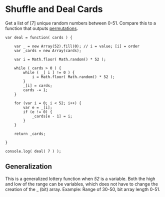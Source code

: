 # Shuffle and Deal Cards

Get a list of [7] unique random numbers between 0-51. Compare this to a function that outputs [permutations](https://github.com/wrightben/codeeval/blob/master/String%20Permutations%20(JavaScript).md).
```
var deal = function( cards ) {
	
	var _ = new Array(52).fill(0); // i = value; [i] = order
	var _cards = new Array(cards);
	
	var i = Math.floor( Math.random() * 52 );
	
	while ( cards > 0 ) {
		while ( _[ i ] != 0 ) { 
			i = Math.floor( Math.random() * 52 );
		}
		_[i] = cards;
		cards -= 1;		
	}
	
	for (var i = 0; i < 52; i++) {
		var e = _[i];
		if (e != 0) {
			_cards[e - 1] = i;
		}
	}

	return _cards;

}

console.log( deal( 7 ) );
```

## Generalization
This is a generalized lottery function when *52* is a variable. Both the high and low of the range can be variables, which does not have to change the creation of the _ (bit) array. Example: Range of 30-50, bit array length 0-51.
